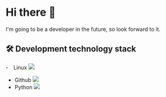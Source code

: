 # **Hi there 👋**
I'm going to be a developer in the future, so look forward to it.



## **🛠️ Development technology stack** 
-<img src="https://img.shields.io/badge/Python-3776AB?style=for-the-badge&logo=python&logoColor=white" width="10"> Linux <img src="https://cdn.jsdelivr.net/gh/devicons/devicon@latest/icons/linux/linux-plain.svg" />
- Github <img src="https://cdn.jsdelivr.net/gh/devicons/devicon@latest/icons/github/github-original-wordmark.svg" />
- Python <img src="https://cdn.jsdelivr.net/gh/devicons/devicon@latest/icons/python/python-original-wordmark.svg" />         


<!--
**Lukascruise/Lukascruise** is a ✨ _special_ ✨ repository because its `README.md` (this file) appears on your GitHub profile.

Here are some ideas to get you started:

- 🔭 I’m currently working on ...
- 🌱 I’m currently learning ...
- 👯 I’m looking to collaborate on ...
- 🤔 I’m looking for help with ...
- 💬 Ask me about ...
- 📫 How to reach me: ...
- 😄 Pronouns: ...
- ⚡ Fun fact: ...
-->
